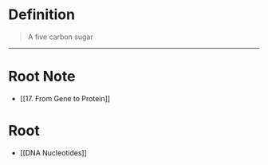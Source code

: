 # Definition
> A five carbon sugar
***
# Root Note
- [[17. From Gene to Protein]]
# Root
- [[DNA Nucleotides]]